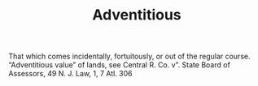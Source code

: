 ---
title: Adventitious
letter: A
permalink: "/definitions/bld-adventitious.html"
body: That which comes incidentally, fortuitously, or out of the regular course. “Adventitious
  value” of lands, see Central R. Co. v”. State Board of Assessors, 49 N. J. Law,
  1, 7 Atl. 306
published_at: '2018-07-07'
source: Black's Law Dictionary 2nd Ed (1910)
layout: post
---